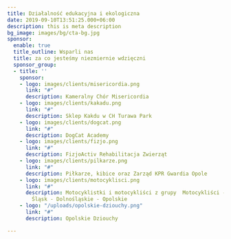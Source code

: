 ```yaml
---
title: Działalność edukacyjna i ekologiczna
date: 2019-09-10T13:51:25.000+06:00
description: this is meta description
bg_image: images/bg/cta-bg.jpg
sponsor:
  enable: true
  title_outline: Wsparli nas
  title: za co jesteśmy niezmiernie wdzięczni
  sponsor_group:
  - title: ''
    sponsor:
    - logo: images/clients/misericordia.png
      link: "#"
      description: Kameralny Chór Misericordia
    - logo: images/clients/kakadu.png
      link: "#"
      description: Sklep Kakdu w CH Turawa Park
    - logo: images/clients/dogcat.png
      link: "#"
      description: DogCat Academy
    - logo: images/clients/fizjo.png
      link: "#"
      description: FizjoActiv Rehabilitacja Zwierząt
    - logo: images/clients/pilkarze.png
      link: "#"
      description: Piłkarze, kibice oraz Zarząd KPR Gwardia Opole
    - logo: images/clients/motocyklisci.png
      link: "#"
      description: Motocyklistki i motocykliści z grupy  Motocykliści - Motocyklistki
        Śląsk - Dolnośląskie - Opolskie
    - logo: "/uploads/opolskie-dziouchy.png"
      link: "#"
      description: Opolskie Dziouchy

---
```

